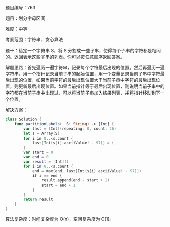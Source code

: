 题目编号：763

题目：划分字母区间

难度：中等

考察范围：字符串、贪心算法

题干：给定一个字符串 S，将 S 分割成一些子串，使得每个子串的字符都是相同的。返回表示这些子串的列表。你可以按任意顺序返回答案。

解题思路：首先遍历一遍字符串，记录每个字符最后出现的位置。然后再遍历一遍字符串，用一个指针记录当前子串的起始位置，用一个变量记录当前子串中字符最后出现的位置，如果当前字符的最后出现位置大于当前子串中字符的最后出现位置，则更新最后出现位置。如果当前指针等于最后出现位置，则说明当前子串中的字符都在当前子串中出现过，可以将当前子串加入结果列表，并将指针移动到下一个位置。

解决方案：

```swift
class Solution {
    func partitionLabels(_ S: String) -> [Int] {
        var last = [Int](repeating: 0, count: 26)
        let s = Array(S)
        for i in 0..<s.count {
            last[Int(s[i].asciiValue! - 97)] = i
        }
        var start = 0
        var end = 0
        var result = [Int]()
        for i in 0..<s.count {
            end = max(end, last[Int(s[i].asciiValue! - 97)])
            if i == end {
                result.append(end - start + 1)
                start = end + 1
            }
        }
        return result
    }
}
```

算法复杂度：时间复杂度为 O(n)，空间复杂度为 O(1)。